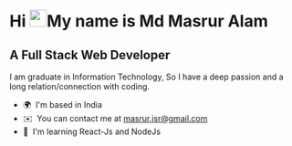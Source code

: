 Hi <img src="https://raw.githubusercontent.com/MartinHeinz/MartinHeinz/master/wave.gif" width="30px">My name is Md Masrur Alam
===============================

A Full Stack Web Developer
------------------------

I am graduate in Information Technology, So I have a deep passion and a long relation/connection with coding. 

*   🌍  I'm based in India
*   ✉️  You can contact me at [masrur.jsr@gmail.com](mailto:masrur.jsr@gmail.com)
*   🧠  I'm learning React-Js and NodeJs




                 
